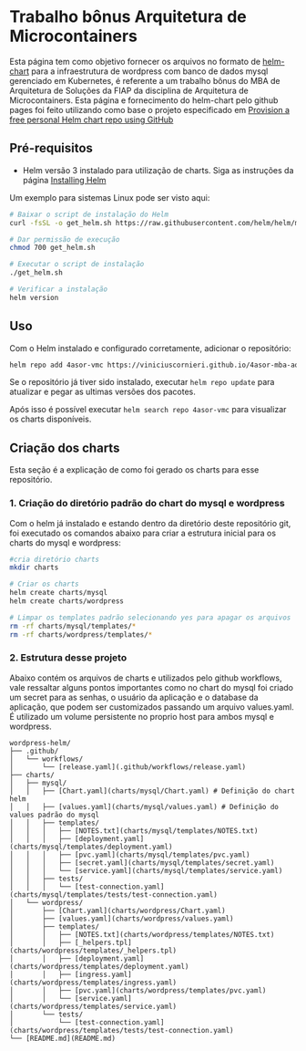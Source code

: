 # Trabalho bônus Arquitetura de Microcontainers

Esta página tem como objetivo fornecer os arquivos no formato de [helm-chart](https://helm.sh/) para a infraestrutura de wordpress com banco de dados mysql gerenciado em Kubernetes, é referente a um trabalho bônus do MBA de Arquitetura de Soluções da FIAP da disciplina de Arquitetura de Microcontainers. Esta página e fornecimento do helm-chart pelo github pages foi feito utilizando como base o projeto especificado em [Provision a free personal Helm chart repo using GitHub](https://medium.com/@gerkElznik/provision-a-free-personal-helm-chart-repo-using-github-583b668d9ba4)

## Pré-requisitos

* Helm versão 3 instalado para utilização de charts. Siga as instruções da página [Installing Helm](https://helm.sh/docs/intro/install/)

Um exemplo para sistemas Linux pode ser visto aqui:

```bash
# Baixar o script de instalação do Helm
curl -fsSL -o get_helm.sh https://raw.githubusercontent.com/helm/helm/main/scripts/get-helm-3

# Dar permissão de execução
chmod 700 get_helm.sh

# Executar o script de instalação
./get_helm.sh

# Verificar a instalação
helm version
```

## Uso

Com o Helm instalado e configurado corretamente, adicionar o repositório:

```bash
helm repo add 4asor-vmc https://viniciuscornieri.github.io/4asor-mba-aquitetura-de-microcontainers-trabalho-bonus/
```

Se o repositório já tiver sido instalado, executar `helm repo update` para atualizar e pegar as ultimas versões dos pacotes.

Após isso é possível executar `helm search repo 4asor-vmc` para visualizar os charts disponíveis.

## Criação dos charts

Esta seção é a explicação de como foi gerado os charts para esse repositório.


### 1. Criação do diretório padrão do chart do mysql e wordpress
Com o helm já instalado e estando dentro da diretório deste repositório git, foi executado os comandos abaixo para criar a estrutura inicial para os charts do mysql e wordpress:

```bash
#cria diretório charts
mkdir charts

# Criar os charts
helm create charts/mysql
helm create charts/wordpress

# Limpar os templates padrão selecionando yes para apagar os arquivos
rm -rf charts/mysql/templates/*
rm -rf charts/wordpress/templates/*
```

### 2. Estrutura desse projeto

Abaixo contém os arquivos de charts e utilizados pelo github workflows, vale ressaltar alguns pontos importantes como
no chart do mysql foi criado um secret para  as senhas, o usuário da aplicação e o database da aplicação, que podem ser customizados passando um arquivo values.yaml. É utilizado um volume persistente no proprio host para ambos mysql e wordpress.

```
wordpress-helm/
├── .github/
│   └── workflows/
│       └── [release.yaml](.github/workflows/release.yaml)
├── charts/
│   ├── mysql/
│   │   ├── [Chart.yaml](charts/mysql/Chart.yaml) # Definição do chart helm
│   │   ├── [values.yaml](charts/mysql/values.yaml) # Definição do values padrão do mysql
│   │   ├── templates/
│   │   │   ├── [NOTES.txt](charts/mysql/templates/NOTES.txt) 
│   │   │   ├── [deployment.yaml](charts/mysql/templates/deployment.yaml)
│   │   │   ├── [pvc.yaml](charts/mysql/templates/pvc.yaml)
│   │   │   ├── [secret.yaml](charts/mysql/templates/secret.yaml)
│   │   │   └── [service.yaml](charts/mysql/templates/service.yaml)
│   │   ├── tests/
│   │   │   └── [test-connection.yaml](charts/mysql/templates/tests/test-connection.yaml)
│   └── wordpress/
│       ├── [Chart.yaml](charts/wordpress/Chart.yaml)
│       ├── [values.yaml](charts/wordpress/values.yaml)
│       ├── templates/
│       │   ├── [NOTES.txt](charts/wordpress/templates/NOTES.txt)
│       │   ├── [_helpers.tpl](charts/wordpress/templates/_helpers.tpl)
│       │   ├── [deployment.yaml](charts/wordpress/templates/deployment.yaml)
│       │   ├── [ingress.yaml](charts/wordpress/templates/ingress.yaml)
│       │   ├── [pvc.yaml](charts/wordpress/templates/pvc.yaml)
│       │   └── [service.yaml](charts/wordpress/templates/service.yaml)
│       └── tests/
│           └── [test-connection.yaml](charts/wordpress/templates/tests/test-connection.yaml)
└── [README.md](README.md)
```